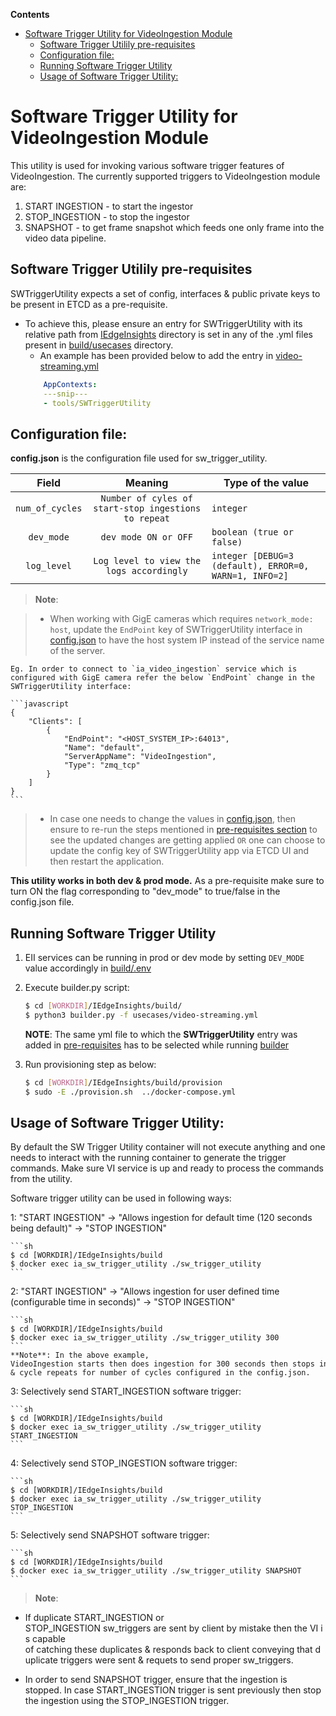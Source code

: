 **Contents**

- [Software Trigger Utility for VideoIngestion Module](#software-trigger-utility-for-videoingestion-module)
  - [Software Trigger Utilily pre-requisites](#software-trigger-utilily-pre-requisites)
  - [Configuration file:](#configuration-file)
  - [Running Software Trigger Utility](#running-software%C2%A0trigger%C2%A0utility)
  - [Usage of Software Trigger Utility:](#usage%C2%A0of%C2%A0software%C2%A0trigger%C2%A0utility)

# Software Trigger Utility for VideoIngestion Module

This utility is used for invoking various software trigger features of VideoIngestion. The currently supported triggers to VideoIngestion module are:
1. START INGESTION - to start the ingestor
2. STOP_INGESTION -  to stop the ingestor
3. SNAPSHOT - to get frame snapshot which feeds one only frame into the video data pipeline.

## Software Trigger Utilily pre-requisites

SWTriggerUtility expects a set of config, interfaces & public private keys to be present in ETCD as a pre-requisite.
* To achieve this, please ensure an entry for SWTriggerUtility with its relative path from [IEdgeInsights](../../) directory is set in any of the .yml files present in [build/usecases](https://github.com/open-edge-insights/eii-core/tree/master/build/usecases) directory.
    * An example has been provided below to add the entry in [video-streaming.yml](https://github.com/open-edge-insights/eii-core/blob/master/build/usecases/video-streaming.yml)
    ```yml
        AppContexts:
        ---snip---
        - tools/SWTriggerUtility
    ```

## Configuration file:

**config.json** is the configuration file used for sw_trigger_utility.

|       Field      | Meaning |                                       Type of the value                                    |
| :-------------:  | :-----: | ------------------------------------------------------------------------------------ |
| `num_of_cycles`  | `Number of cyles of start-stop ingestions to repeat`   | `integer`                           |
| `dev_mode`       | `dev mode ON or OFF`   | `boolean (true or false)`  |
| `log_level`      | `Log level to view the logs accordingly`   |  `integer [DEBUG=3 (default), ERROR=0, WARN=1, INFO=2]`  |

> **Note**:

> * When working with GigE cameras which requires `network_mode: host`, update the `EndPoint` key of SWTriggerUtility interface in [config.json](./config.json) to have the host system IP instead of the service name of the server.

    Eg. In order to connect to `ia_video_ingestion` service which is configured with GigE camera refer the below `EndPoint` change in the SWTriggerUtility interface:

    ```javascript
    {
        "Clients": [
            {
                "EndPoint": "<HOST_SYSTEM_IP>:64013",
                "Name": "default",
                "ServerAppName": "VideoIngestion",
                "Type": "zmq_tcp"
            }
        ]
    }
    ```

> * In case one needs to change the values in [config.json](./config.json), then ensure to re-run the steps mentioned in [pre-requisites section](#software-trigger-utilily-pre-requisites) to see the updated changes are getting applied `OR` one can choose to update the config key of SWTriggerUtility app via ETCD UI and then restart the application.


**This utility works in both dev & prod mode.**  As a pre-requisite make sure to turn ON the flag corresponding to "dev_mode" to true/false in the config.json file.
## Running Software Trigger Utility

1. EII services can be running in prod or dev mode by setting `DEV_MODE` value accordingly in [build/.env](https://github.com/open-edge-insights/eii-core/blob/master/build/.env)

2. Execute builder.py script:
   ```sh
   $ cd [WORKDIR]/IEdgeInsights/build/
   $ python3 builder.py -f usecases/video-streaming.yml
   ```

   **NOTE**: The same yml file to which the **SWTriggerUtility** entry was added in [pre-requisites](#software-trigger-utilily-pre-requisites) has to be selected while running [builder](https://github.com/open-edge-insights/eii-core/blob/master/build/builder.py)

3. Run provisioning step as below:

   ```sh
   $ cd [WORKDIR]/IEdgeInsights/build/provision
   $ sudo -E ./provision.sh  ../docker-compose.yml
   ```
## Usage of Software Trigger Utility:

By default the SW Trigger Utility container will not execute anything and one needs to interact with the running container to generate the trigger commands. Make sure VI service is up and ready to process the commands from the utility.

Software trigger utility can be used in following ways:

1: "START INGESTION" -> "Allows ingestion for default time (120 seconds being default)" -> "STOP INGESTION"

    ```sh
    $ cd [WORKDIR]/IEdgeInsights/build
    $ docker exec ia_sw_trigger_utility ./sw_trigger_utility
    ```

2: "START INGESTION" -> "Allows ingestion for user defined time (configurable time in seconds)" -> "STOP INGESTION"

    ```sh
    $ cd [WORKDIR]/IEdgeInsights/build
    $ docker exec ia_sw_trigger_utility ./sw_trigger_utility 300
    ```
    **Note**: In the above example, VideoIngestion starts then does ingestion for 300 seconds then stops ingestion after 300 seconds & cycle repeats for number of cycles configured in the config.json.


3: Selectively send START_INGESTION software trigger:

    ```sh
    $ cd [WORKDIR]/IEdgeInsights/build
    $ docker exec ia_sw_trigger_utility ./sw_trigger_utility START_INGESTION
    ```

4: Selectively send STOP_INGESTION software trigger:

    ```sh
    $ cd [WORKDIR]/IEdgeInsights/build
    $ docker exec ia_sw_trigger_utility ./sw_trigger_utility STOP_INGESTION
    ```

5: Selectively send SNAPSHOT software trigger:

    ```sh
    $ cd [WORKDIR]/IEdgeInsights/build
    $ docker exec ia_sw_trigger_utility ./sw_trigger_utility SNAPSHOT
    ```
> **Note**:  

* If duplicate START_INGESTION or STOP_INGESTION sw_triggers are sent by client by mistake then the VI is capable  of catching these duplicates & responds back to client conveying that duplicate triggers were sent & requets to send proper sw_triggers. 

* In order to send SNAPSHOT trigger, ensure that the ingestion is stopped. In case START_INGESTION trigger is sent previously then stop the ingestion using the STOP_INGESTION trigger.
